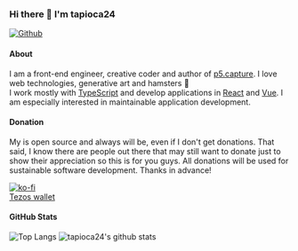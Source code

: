 ### Hi there 👋 I'm tapioca24

[![Github](https://img.shields.io/github/followers/tapioca24?label=Follow&style=social)](https://github.com/tapioca24)

#### About

I am a front-end engineer, creative coder and author of [p5.capture](https://github.com/tapioca24/p5.capture). I love web technologies, generative art and hamsters 🐹  
I work mostly with [TypeScript](https://www.typescriptlang.org/) and develop applications in [React](https://reactjs.org/) and [Vue](https://vuejs.org/). I am especially interested in maintainable application development.

#### Donation

My is open source and always will be, even if I don't get donations. That said, I know there are people out there that may still want to donate just to show their appreciation so this is for you guys. All donations will be used for sustainable software development. Thanks in advance!

[![ko-fi](https://ko-fi.com/img/githubbutton_sm.svg)](https://ko-fi.com/J3J3E5YAN)  
[Tezos wallet](https://app.tezos.domains/domain/tapioca.tez)

#### GitHub Stats

![Top Langs](https://github-readme-stats.vercel.app/api/top-langs/?username=tapioca24&theme=onedark)
![tapioca24's github stats](https://github-readme-stats.vercel.app/api?username=tapioca24&show_icons=true&count_private=true&line_height=40&theme=onedark)
